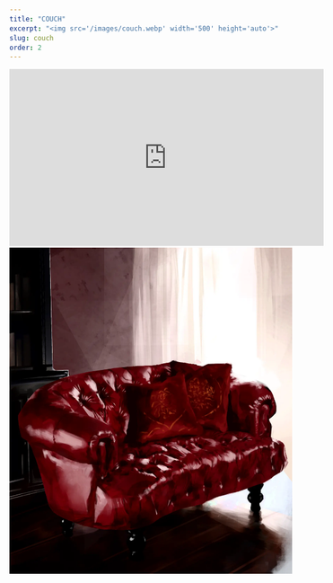 ```yaml
---
title: "COUCH"
excerpt: "<img src='/images/couch.webp' width='500' height='auto'>"
slug: couch
order: 2
---
```

<iframe width="560" height="315" src="https://www.youtube.com/embed/5aMY8M7cHtQ?si=qbeCWDrn8XOnbS83" title="YouTube video player" frameborder="0" allow="accelerometer; autoplay; clipboard-write; encrypted-media; gyroscope; picture-in-picture; web-share" referrerpolicy="strict-origin-when-cross-origin" allowfullscreen></iframe>

<img src='/images/couch.webp'>